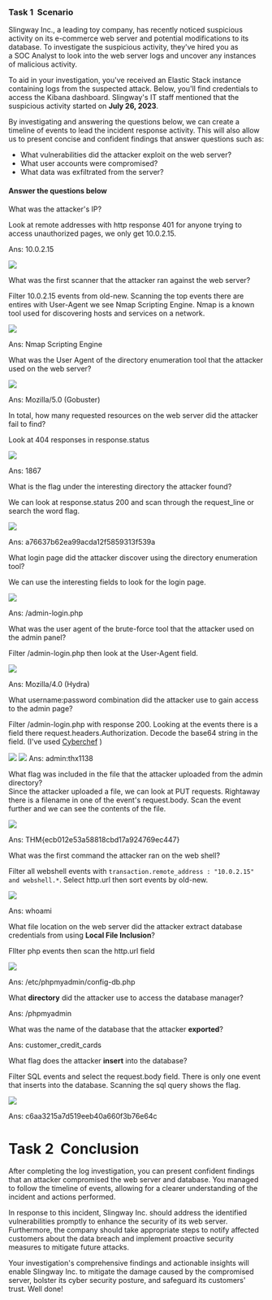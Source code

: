 ### Task 1  Scenario

Slingway Inc., a leading toy company, has recently noticed suspicious activity on its e-commerce web server and potential modifications to its database. To investigate the suspicious activity, they've hired you as a SOC Analyst to look into the web server logs and uncover any instances of malicious activity.

To aid in your investigation, you've received an Elastic Stack instance containing logs from the suspected attack. Below, you'll find credentials to access the Kibana dashboard. Slingway's IT staff mentioned that the suspicious activity started on **July 26, 2023**.

By investigating and answering the questions below, we can create a timeline of events to lead the incident response activity. This will also allow us to present concise and confident findings that answer questions such as:

- What vulnerabilities did the attacker exploit on the web server?
- What user accounts were compromised?
- What data was exfiltrated from the server?

#### Answer the questions below

What was the attacker's IP?

Look at remote addresses with http response 401 for anyone trying to access unauthorized pages, we only get 10.0.2.15.

Ans: 10.0.2.15

![](../screenshots/Slingshot/Slingshot_001.png)

What was the first scanner that the attacker ran against the web server?  

Filter 10.0.2.15 events from old-new. Scanning the top events there are entires with User-Agent we see Nmap Scripting Engine. Nmap is a known tool used for discovering hosts and services on a network.

![](../screenshots/Slingshot/Slingshot_002.png)

Ans: Nmap Scripting Engine

What was the User Agent of the directory enumeration tool that the attacker used on the web server?

![](../screenshots/Slingshot/Slingshot_003.png)

Ans: Mozilla/5.0 (Gobuster)

In total, how many requested resources on the web server did the attacker fail to find?  

Look at 404 responses in response.status

![](../screenshots/Slingshot/Slingshot_004.png)

Ans: 1867

What is the flag under the interesting directory the attacker found?  

We can look at response.status 200 and scan through the request_line or search the word flag.

![](../screenshots/Slingshot/Slingshot_005.png)

Ans: a76637b62ea99acda12f5859313f539a 

What login page did the attacker discover using the directory enumeration tool?  

We can use the interesting fields to look for the login page.

![](../screenshots/Slingshot/Slingshot_006.png)

Ans: /admin-login.php

What was the user agent of the brute-force tool that the attacker used on the admin panel?

Filter /admin-login.php then look at the User-Agent field.

![](../screenshots/Slingshot/Slingshot_007.png)

Ans: Mozilla/4.0 (Hydra)


What username:password combination did the attacker use to gain access to the admin page?

Filter /admin-login.php with response 200. Looking at the events there is a field there request.headers.Authorization. Decode the base64 string in the field. (I've used [Cyberchef](https://gchq.github.io/CyberChef/) )

![](../screenshots/Slingshot/Slingshot_008.png)
![](../screenshots/Slingshot/Slingshot_009.png)
Ans: admin:thx1138

What flag was included in the file that the attacker uploaded from the admin directory?  
Since the attacker uploaded a file, we can look at PUT requests. Rightaway there is a filename in one of the event's request.body. Scan the event further and we can see the contents of the file.

![](../screenshots/Slingshot/Slingshot_010.png)

Ans: THM{ecb012e53a58818cbd17a924769ec447}

What was the first command the attacker ran on the web shell?  

Filter all webshell events with ```transaction.remote_address : "10.0.2.15" and webshell.*```. Select http.url then sort events by old-new.

![](../screenshots/Slingshot/Slingshot_011.png)

Ans: whoami

What file location on the web server did the attacker extract database credentials from using **Local File Inclusion**?  

FIlter php events then scan the http.url field

![](../screenshots/Slingshot/Slingshot_012.png)

Ans: /etc/phpmyadmin/config-db.php

What **directory** did the attacker use to access the database manager?  

Ans: /phpmyadmin

What was the name of the database that the attacker **exported**?  



Ans: customer_credit_cards

What flag does the attacker **insert** into the database?

Filter SQL events and select the request.body field. There is only one event that inserts into the database. Scanning the sql query shows the flag.

![](../screenshots/Slingshot/Slingshot_013.png)

Ans: c6aa3215a7d519eeb40a660f3b76e64c

# Task 2  Conclusion

After completing the log investigation, you can present confident findings that an attacker compromised the web server and database. You managed to follow the timeline of events, allowing for a clearer understanding of the incident and actions performed.

In response to this incident, Slingway Inc. should address the identified vulnerabilities promptly to enhance the security of its web server. Furthermore, the company should take appropriate steps to notify affected customers about the data breach and implement proactive security measures to mitigate future attacks.

Your investigation's comprehensive findings and actionable insights will enable Slingway Inc. to mitigate the damage caused by the compromised server, bolster its cyber security posture, and safeguard its customers' trust. Well done!